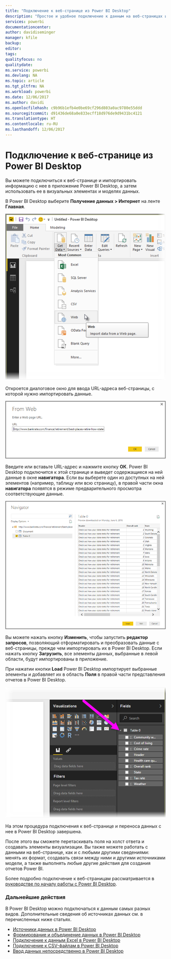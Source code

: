 ```yaml
---
title: "Подключение к веб-странице из Power BI Desktop"
description: "Простое и удобное подключение к данным на веб-страницах из приложения Power BI Desktop"
services: powerbi
documentationcenter: 
author: davidiseminger
manager: kfile
backup: 
editor: 
tags: 
qualityfocus: no
qualitydate: 
ms.service: powerbi
ms.devlang: NA
ms.topic: article
ms.tgt_pltfrm: NA
ms.workload: powerbi
ms.date: 12/06/2017
ms.author: davidi
ms.openlocfilehash: c9b96b1efb4e0be69cf296d803a0ac9780e55ddd
ms.sourcegitcommit: d91436de68a0e833ecff18d976de9d9431bc4121
ms.translationtype: HT
ms.contentlocale: ru-RU
ms.lasthandoff: 12/06/2017
---
```

# <a name="connect-to-a-web-page-from-power-bi-desktop"></a>Подключение к веб-странице из Power BI Desktop
Вы можете подключиться к веб-странице и импортировать информацию с нее в приложение Power BI Desktop, а затем использовать ее в визуальных элементах и моделях данных.

В Power BI Desktop выберите **Получение данных > Интернет** на ленте **Главная**.

![](media/desktop-connect-to-web/connect-to-web_1.png)

Откроется диалоговое окно для ввода URL-адреса веб-страницы, с которой нужно импортировать данные.

![](media/desktop-connect-to-web/connect-to-web_2.png)

Введите или вставьте URL-адрес и нажмите кнопку **ОК**. Power BI Desktop подключится к этой странице и выведет содержащиеся на ней данные в окне **навигатора**. Если вы выберете один из доступных на ней элементов (например, таблицу или всю страницу), в правой части окна **навигатора** появятся в режиме предварительного просмотра соответствующие данные.

![](media/desktop-connect-to-web/connect-to-web_3.png)

Вы можете нажать кнопку **Изменить**, чтобы запустить **редактор запросов**, позволяющий отформатировать и преобразовать данные с веб-страницы, прежде чем импортировать их в Power BI Desktop. Если нажать кнопку **Загрузить**, все элементы данных, выбранные в левой области, будут импортированы в приложение.

При нажатии кнопки **Load** Power BI Desktop импортирует выбранные элементы и добавляет их в область **Поля** в правой части представления отчетов в Power BI Desktop.

![](media/desktop-connect-to-web/connect-to-web_4.png)

На этом процедура подключения к веб-странице и переноса данных с нее в Power BI Desktop завершена.

После этого вы сможете перетаскивать поля на холст ответа и создавать элементы визуализации. Вы также можете работать с данными на веб-странице, как и с любыми другими сведениями: менять их формат, создавать связи между ними и другими источниками модели, а также выполнять любые другие действия для создания отчетов Power BI.

Более подробно подключение к веб-страницам рассматривается в [руководстве по началу работы с Power BI Desktop](desktop-getting-started.md).

### <a name="next-steps"></a>Дальнейшие действия
В Power BI Desktop можно подключаться к данным самых разных видов. Дополнительные сведения об источниках данных см. в перечисленных ниже статьях.

* [Источники данных в Power BI Desktop](desktop-data-sources.md)
* [Формирование и объединение данных в Power BI Desktop](desktop-shape-and-combine-data.md)
* [Подключение к данным Excel в Power BI Desktop](desktop-connect-excel.md)   
* [Подключение к CSV-файлам в Power BI Desktop](desktop-connect-csv.md)   
* [Ввод данных непосредственно в Power BI Desktop](desktop-enter-data-directly-into-desktop.md)   

